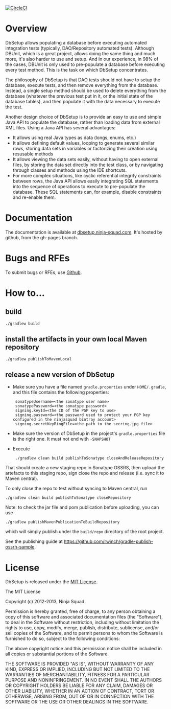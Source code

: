 [![CircleCI](https://circleci.com/gh/Ninja-Squad/DbSetup.svg?style=svg)](https://circleci.com/gh/Ninja-Squad/DbSetup)

# Overview

DbSetup allows populating a database before executing automated integration tests (typically, DAO/Repository automated tests). 
Although DBUnit, which is a great project, allows doing the same thing and much more, it's also harder to use and setup. 
And in our experience, in 98% of the cases, DBUnit is only used to pre-populate a database before executing every test method. 
This is the task on which DbSetup concentrates.

The philosophy of DbSetup is that DAO tests should not have to setup the database, execute tests, and then remove everything from the database. 
Instead, a single setup method should be used to delete everything from the database (whatever the previous test put in it, or the initial state 
of the database tables), and then populate it with the data necessary to execute the test.

Another design choice of DbSetup is to provide an easy to use and simple Java API to populate the database, rather than loading data from external 
XML files. Using a Java API has several advantages:

   - It allows using real Java types as data (longs, enums, etc.)
   - It allows defining default values, looping to generate several similar rows, storing data sets in variables or factorizing their 
     creation using resusable methods
   - It allows viewing the data sets easily, without having to open external files, by storing the data set directly into the test class, 
     or by navigating through classes and methods using the IDE shortcuts.
   - For more complex situations, like cyclic referential integrity constraints between rows, the Java API allows easily integrating SQL 
     statements into the sequence of operations to execute to pre-populate the database. These SQL statements can, for example, disable 
     constraints and re-enable them.

# Documentation

The documentation is available at [dbsetup.ninja-squad.com](http://dbsetup.ninja-squad.com). It's hosted by github,
from the gh-pages branch.

# Bugs and RFEs

To submit bugs or RFEs, use [Github](https://github.com/Ninja-Squad/DbSetup/issues).

# How to...
## build

    ./gradlew build

## install the artifacts in your own local Maven repository
    
    ./gradlew publishToMavenLocal
    
## release a new version of DbSetup

 - Make sure you have a file named `gradle.properties` under `HOME/.gradle`, and this file contains the following 
properties:

        sonatypeUsername=<the sonatype user name>
        sonatypePassword=<the sonatype password>       
        signing.keyId=<the ID of the PGP key to use>
        signing.password=<the password used to protect your PGP key configured in the ninjasquad bintray account>
        signing.secretKeyRingFile=<the path to the secring.jpg file>

 - Make sure the version of DbSetup in the project's `gradle.properties` file is the right one. It must not end with `-SNAPSHOT`
 - Execute
 
        ./gradlew clean build publishToSonatype closeAndReleaseRepository
        
That should create a new staging repo in Sonatype OSSRS, then upload the artefacts to this staging repo, 
sign close the repo and release (i.e. sync it to Maven central).

To only close the repo to test without syncing to Maven central, run

    ./gradlew clean build publishToSonatype closeRepository

Note: to check the jar file and pom publication before uploading, you can use 

    ./gradlew publishMavenPublicationToBuildRepository
    
which will simply publish under the `build/repo` directory of the root project.

See the publishing guide at https://github.com/rwinch/gradle-publish-ossrh-sample.

# License

DbSetup is released under the [MIT License](http://en.wikipedia.org/wiki/MIT_License).

The MIT License

Copyright (c) 2012-2013, Ninja Squad

Permission is hereby granted, free of charge, to any person obtaining a copy
of this software and associated documentation files (the "Software"), to deal
in the Software without restriction, including without limitation the rights
to use, copy, modify, merge, publish, distribute, sublicense, and/or sell
copies of the Software, and to permit persons to whom the Software is
furnished to do so, subject to the following conditions:

The above copyright notice and this permission notice shall be included in
all copies or substantial portions of the Software.

THE SOFTWARE IS PROVIDED "AS IS", WITHOUT WARRANTY OF ANY KIND, EXPRESS OR
IMPLIED, INCLUDING BUT NOT LIMITED TO THE WARRANTIES OF MERCHANTABILITY,
FITNESS FOR A PARTICULAR PURPOSE AND NONINFRINGEMENT. IN NO EVENT SHALL THE
AUTHORS OR COPYRIGHT HOLDERS BE LIABLE FOR ANY CLAIM, DAMAGES OR OTHER
LIABILITY, WHETHER IN AN ACTION OF CONTRACT, TORT OR OTHERWISE, ARISING FROM,
OUT OF OR IN CONNECTION WITH THE SOFTWARE OR THE USE OR OTHER DEALINGS IN
THE SOFTWARE.
